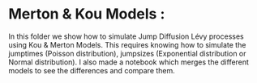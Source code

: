 # Merton & Kou Models :
In this folder we show how to simulate Jump Diffusion Lévy processes using Kou & Merton Models. This requires knowing how to simulate the jumptimes (Poisson distribution), jumpsizes (Exponential distribution or Normal distribution).
I also made a notebook which merges the different models to see the differences and compare them.

